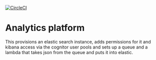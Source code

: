 [![CircleCI](https://circleci.com/gh/ministryofjustice/securityanalytics-analyticsplatform.svg?style=svg)](https://circleci.com/gh/ministryofjustice/securityanalytics-analyticsplatform)

# Analytics platform

This provisions an elastic search instance, adds permissions for it and kibana access via the cognitor user pools and sets up a queue and a lambda that takes json from the queue and puts it into elastic.
